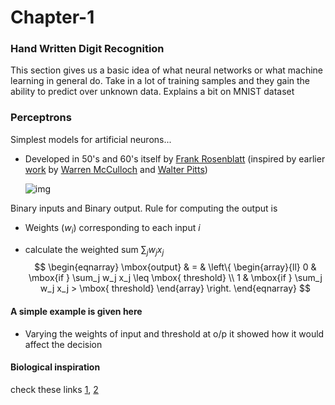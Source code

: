 # Chapter-1

### Hand Written Digit Recognition

This section gives us a basic idea of what neural networks or what machine learning in general do. Take in a lot of training samples and they gain the ability to predict over unknown data. Explains a bit on MNIST dataset

### Perceptrons

Simplest models for artificial neurons...

* Developed in 50's and 60's itself by  [Frank Rosenblatt](http://en.wikipedia.org/wiki/Frank_Rosenblatt) (inspired by earlier [work](http://scholar.google.ca/scholar?cluster=4035975255085082870) by [Warren McCulloch](http://en.wikipedia.org/wiki/Warren_McCulloch) and [Walter Pitts](http://en.wikipedia.org/wiki/Walter_Pitts))

  ![img](http://neuralnetworksanddeeplearning.com/images/tikz0.png)

Binary inputs and Binary output. Rule for computing the output is

* Weights ($w_{i}$) corresponding to each input $i$

* calculate the weighted sum $\sum_{j}w_{j}x_{j}$ 
  $$
  \begin{eqnarray}
    \mbox{output} & = & \left\{ \begin{array}{ll}
        0 & \mbox{if } \sum_j w_j x_j \leq \mbox{ threshold} \\
        1 & \mbox{if } \sum_j w_j x_j > \mbox{ threshold}
        \end{array} \right.
  \end{eqnarray}
  $$

#### A simple example is given here

* Varying the weights of input and threshold at o/p it showed how it would affect the decision

#### Biological inspiration
check these links [1](https://subscription.packtpub.com/book/big_data_and_business_intelligence/9781788397872/1/ch01lvl1sec9/inspiration-for-neural-networks), [2](https://www.inetsoft.com/company/inspiration_for_artificial_neural_networks/)
